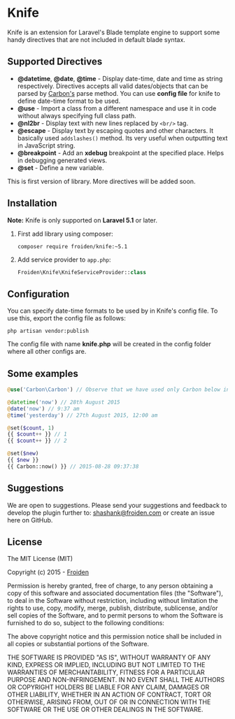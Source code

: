 # Knife

Knife is an extension for Laravel's Blade template engine to support some handy directives that are not included in default blade syntax.

## Supported Directives
- **@datetime**, **@date**, **@time**  - Display date-time, date and time as string respectively. 
Directives accepts all valid dates/objects that can be parsed by [Carbon's](http://carbon.nesbot.com) parse 
method. You can use **config file** for knife to define date-time format to be used.
- **@use** - Import a class from a different namespace and use it in code without always specifying full 
class path.
- **@nl2br** - Display text with new lines replaced by ```<br/>``` tag.
- **@escape** - Display text by escaping quotes and other characters. It basically used ```addslashes()``` method. 
Its very useful when outputting text in JavaScript string.
- **@breakpoint** - Add an **xdebug** breakpoint at the specified place. Helps in debugging generated views.
- **@set** - Define a new variable.


This is first version of library. More directives will be added soon.

## Installation

**Note:** Knife is only supported on **Laravel 5.1** or later.

1. First add library using composer:
   
   `composer require froiden/knife:~5.1`
   
2. Add service provider to `app.php`:

    ```php
    Froiden\Knife\KnifeServiceProvider::class
    ```

## Configuration

You can specify date-time formats to be used by in Knife's config file. To use this, export the config file as follows:

`php artisan vendor:publish`

The config file with name **knife.php** will be created in the config folder where all other configs are.

## Some examples

```php
@use('Carbon\Carbon') // Observe that we have used only Carbon below instead of \Carbon\Carbon

@datetime('now') // 28th August 2015
@date('now') // 9:37 am
@time('yesterday') // 27th August 2015, 12:00 am

@set($count, 1)
{{ $count++ }} // 1
{{ $count++ }} // 2

@set($new)
{{ $new }}
{{ Carbon::now() }} // 2015-08-28 09:37:38
```
## Suggestions

We are open to suggestions. Please send your suggestions and feedback to develop the plugin further to: 
shashank@froiden.com or create an issue here on GitHub.

## License
The MIT License (MIT)

Copyright (c) 2015 - [Froiden](http://www.froiden.com/)

Permission is hereby granted, free of charge, to any person obtaining a copy
of this software and associated documentation files (the "Software"), to deal
in the Software without restriction, including without limitation the rights
to use, copy, modify, merge, publish, distribute, sublicense, and/or sell
copies of the Software, and to permit persons to whom the Software is
furnished to do so, subject to the following conditions:

The above copyright notice and this permission notice shall be included in
all copies or substantial portions of the Software.

THE SOFTWARE IS PROVIDED "AS IS", WITHOUT WARRANTY OF ANY KIND, EXPRESS OR
IMPLIED, INCLUDING BUT NOT LIMITED TO THE WARRANTIES OF MERCHANTABILITY,
FITNESS FOR A PARTICULAR PURPOSE AND NON-INFRINGEMENT. IN NO EVENT SHALL THE
AUTHORS OR COPYRIGHT HOLDERS BE LIABLE FOR ANY CLAIM, DAMAGES OR OTHER
LIABILITY, WHETHER IN AN ACTION OF CONTRACT, TORT OR OTHERWISE, ARISING FROM,
OUT OF OR IN CONNECTION WITH THE SOFTWARE OR THE USE OR OTHER DEALINGS IN
THE SOFTWARE.

